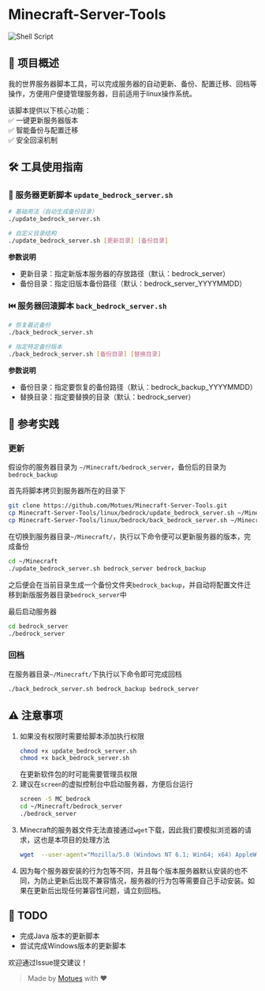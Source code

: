 # Minecraft-Server-Tools


![Shell Script](https://img.shields.io/badge/Shell_Script-%23121011.svg?style=for-the-badge&logo=gnu-bash&logoColor=white)


## 📖 项目概述

我的世界服务器脚本工具，可以完成服务器的自动更新、备份、配置迁移、回档等操作，方便用户便捷管理服务器，目前适用于linux操作系统。

该脚本提供以下核心功能：  
✅ 一键更新服务器版本  
✅ 智能备份与配置迁移  
✅ 安全回滚机制

## 🛠️ 工具使用指南

### 🔄 服务器更新脚本 `update_bedrock_server.sh`
```bash
# 基础用法（自动生成备份目录）
./update_bedrock_server.sh

# 自定义目录结构
./update_bedrock_server.sh [更新目录] [备份目录]
```
**参数说明**
* 更新目录：指定新版本服务器的存放路径（默认：bedrock_server）
* 备份目录：指定旧版本备份路径（默认：bedrock_server_YYYYMMDD）


### ⏮️ 服务器回滚脚本 `back_bedrock_server.sh`

```bash
# 恢复最近备份
./back_bedrock_server.sh

# 指定特定备份版本
./back_bedrock_server.sh [备份目录] [替换目录]
```

**参数说明**
* 备份目录：指定要恢复的备份路径（默认：bedrock_backup_YYYYMMDD）
* 替换目录：指定要替换的目录（默认：bedrock_server）


## 🚀 参考实践

### 更新
假设你的服务器目录为 `~/Minecraft/bedrock_server`，备份后的目录为 `bedrock_backup`

首先将脚本拷贝到服务器所在的目录下
```bash
git clone https://github.com/Motues/Minecraft-Server-Tools.git
cp Minecraft-Server-Tools/linux/bedrock/update_bedrock_server.sh ~/Minecraft
cp Minecraft-Server-Tools/linux/bedrock/back_bedrock_server.sh ~/Minecraft
```

在切换到服务器目录`~/Minecraft/`，执行以下命令便可以更新服务器的版本，完成备份
```bash
cd ~/Minecraft
./update_bedrock_server.sh bedrock_server bedrock_backup
```
之后便会在当前目录生成一个备份文件夹`bedrock_backup`，并自动将配置文件迁移到新版服务器目录`bedrock_server`中

最后启动服务器
```bash
cd bedrock_server
./bedrock_server
```

### 回档

在服务器目录`~/Minecraft/`下执行以下命令即可完成回档
```bash
./back_bedrock_server.sh bedrock_backup bedrock_server
```


## ⚠️ 注意事项
1. 如果没有权限时需要给脚本添加执行权限
    ```bash
    chmod +x update_bedrock_server.sh
    chmod +x back_bedrock_server.sh
    ```
    在更新软件包的时可能需要管理员权限
2. 建议在`screen`的虚拟控制台中启动服务器，方便后台运行
    ```bash
    screen -S MC_bedrock
    cd ~/Minecraft/bedrock_server
    ./bedrock_server
    ```
3. Minecraft的服务器文件无法直接通过`wget`下载，因此我们要模拟浏览器的请求，这也是本项目的处理方法
    ```bash
    wget  --user-agent="Mozilla/5.0 (Windows NT 6.1; Win64; x64) AppleWebKit/537.36 (KHTML, like Gecko) Chrome/79.0.3945.130 Safari/537.36" "$download_link"
    ```
4. 因为每个服务器安装的行为包等不同，并且每个版本服务器默认安装的也不同，为防止更新后出现不兼容情况，服务器的行为包等需要自己手动安装。如果在更新后出现任何兼容性问题，请立刻回档。

## 📝 TODO

* 完成Java 版本的更新脚本
* 尝试完成Windows版本的更新脚本

欢迎通过Issue提交建议！

> Made by [Motues](https://github.com/Motues) with ❤️